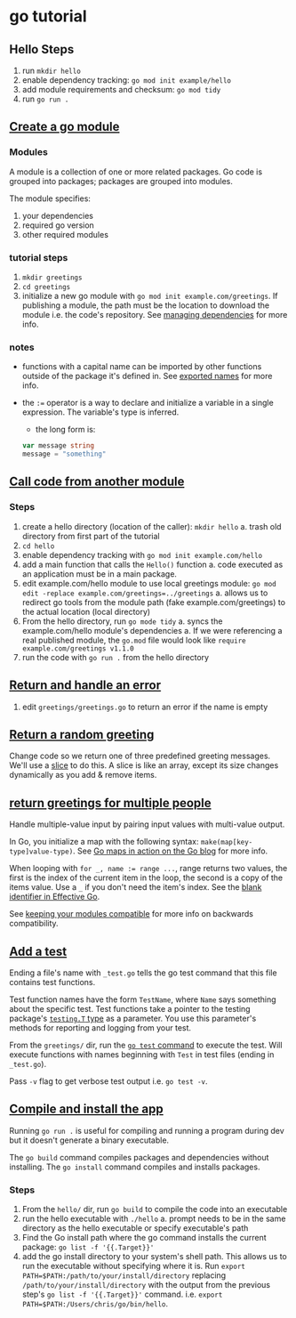 # go tutorial

## Hello Steps

1. run `mkdir hello`
1. enable dependency tracking: `go mod init example/hello`
1. add module requirements and checksum: `go mod tidy`
1. run `go run .`

## [Create a go module](https://go.dev/doc/tutorial/create-module)

### Modules

A module is a collection of one or more related packages.
Go code is grouped into packages; packages are grouped into modules.

The module specifies:

1. your dependencies
1. required go version
1. other required modules

### tutorial steps

1. `mkdir greetings`
1. `cd greetings`
1. initialize a new go module with `go mod init example.com/greetings`. If publishing a module, the path must be the location to download the module i.e. the code's repository. See [managing dependencies](https://go.dev/doc/modules/managing-dependencies#naming_module) for more info.

### notes

- functions with a capital name can be imported by other functions outside of the package it's defined in. See [exported names](https://go.dev/tour/basics/3) for more info.
- the `:=` operator is a way to declare and initialize a variable in a single expression. The variable's type is inferred.

  - the long form is:

  ```go
  var message string
  message = "something"
  ```

## [Call code from another module](https://go.dev/doc/tutorial/call-module-code)

### Steps

1. create a hello directory (location of the caller): `mkdir hello`
   a. trash old directory from first part of the tutorial
1. `cd hello`
1. enable dependency tracking with `go mod init example.com/hello`
1. add a main function that calls the `Hello()` function
   a. code executed as an application must be in a main package.
1. edit example.com/hello module to use local greetings module: `go mod edit -replace example.com/greetings=../greetings`
   a. allows us to redirect go tools from the module path (fake example.com/greetings) to the actual location (local directory)
1. From the hello directory, run `go mode tidy`
   a. syncs the example.com/hello module's dependencies
   a. If we were referencing a real published module, the `go.mod` file would look like `require example.com/greetings v1.1.0`
1. run the code with `go run .` from the hello directory

## [Return and handle an error](https://go.dev/doc/tutorial/handle-errors)

1. edit `greetings/greetings.go` to return an error if the name is empty

## [Return a random greeting](https://go.dev/doc/tutorial/random-greeting)

Change code so we return one of three predefined greeting messages.
We'll use a [slice](https://go.dev/blog/slices-intro) to do this.
A slice is like an array, except its size changes dynamically as you add & remove items.

## [return greetings for multiple people](https://go.dev/doc/tutorial/greetings-multiple-people)

Handle multiple-value input by pairing input values with multi-value output.

In Go, you initialize a map with the following syntax:
`make(map[key-type]value-type)`.
See [Go maps in action on the Go blog](https://go.dev/blog/maps) for more info.

When looping with `for _, name := range ...`, range returns two values, the first is the index of the current item in the loop, the second is a copy of the items value. Use a `_` if you don't need the item's index. See the [blank identifier in Effective Go](https://go.dev/doc/effective_go.html#blank).

See [keeping your modules compatible](https://go.dev/blog/module-compatibility) for more info on backwards compatibility.

## [Add a test](https://go.dev/doc/tutorial/add-a-test)

Ending a file's name with `_test.go` tells the go test command that this file
contains test functions.

Test function names have the form `TestName`, where `Name` says something about
the specific test.
Test functions take a pointer to the testing package's [`testing.T` type](https://pkg.go.dev/testing/#T) as a
parameter.
You use this parameter's methods for reporting and logging from your test.

From the `greetings/` dir, run the [`go test` command](https://go.dev/cmd/go/#hdr-Test_packages) to execute the test.
Will execute functions with names beginning with `Test` in test files
(ending in `_test.go`).

Pass `-v` flag to get verbose test output i.e. `go test -v`.

## [Compile and install the app](https://go.dev/doc/tutorial/compile-install)

Running `go run .` is useful for compiling and running a program during dev but it doesn't generate a binary executable.

The `go build` command compiles packages and dependencies without installing.
The `go install` command compiles and installs packages.

### Steps

1. From the `hello/` dir, run `go build` to compile the code into an executable
1. run the hello executable with `./hello`
   a. prompt needs to be in the same directory as the hello executable or specify executable's path
1. Find the Go install path where the go command installs the current package: `go list -f '{{.Target}}'`
1. add the go install directory to your system's shell path. This allows us to run the executable without specifying where it is. Run `export PATH=$PATH:/path/to/your/install/directory` replacing `/path/to/your/install/directory` with the output from the previous step's `go list -f '{{.Target}}'` command. i.e. `export PATH=$PATH:/Users/chris/go/bin/hello`.
